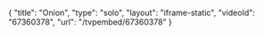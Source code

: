 {
    "title": "Onion",
    "type": "solo",
    "layout": "iframe-static",
    "videoId": "67360378",
    "url": "\/tvpembed\/67360378"
}